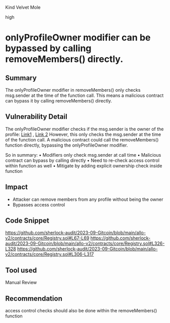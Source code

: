 Kind Velvet Mole

high

# onlyProfileOwner modifier can be bypassed by calling removeMembers() directly.
## Summary
The onlyProfileOwner modifier in removeMembers() only checks msg.sender at the time of the function call. This means a malicious contract can bypass it by calling removeMembers() directly.
## Vulnerability Detail
The onlyProfileOwner modifier checks if the msg.sender is the owner of the profile: [Link1](https://github.com/sherlock-audit/2023-09-Gitcoin/blob/main/allo-v2/contracts/core/Registry.sol#L67-L69) , [Link 2](https://github.com/sherlock-audit/2023-09-Gitcoin/blob/main/allo-v2/contracts/core/Registry.sol#L326-L328)
However, this only checks the msg.sender at the time of the function call. A malicious contract could call the removeMembers() function directly, bypassing the onlyProfileOwner modifier. 

So in summary:
• Modifiers only check msg.sender at call time
• Malicious contract can bypass by calling directly
• Need to re-check access control within function as well
• Mitigate by adding explicit ownership check inside function


## Impact
- Attacker can remove members from any profile without being the owner
- Bypasses access control
## Code Snippet
https://github.com/sherlock-audit/2023-09-Gitcoin/blob/main/allo-v2/contracts/core/Registry.sol#L67-L69
https://github.com/sherlock-audit/2023-09-Gitcoin/blob/main/allo-v2/contracts/core/Registry.sol#L326-L328
https://github.com/sherlock-audit/2023-09-Gitcoin/blob/main/allo-v2/contracts/core/Registry.sol#L306-L317
## Tool used

Manual Review

## Recommendation
access control checks should also be done within the removeMembers() function